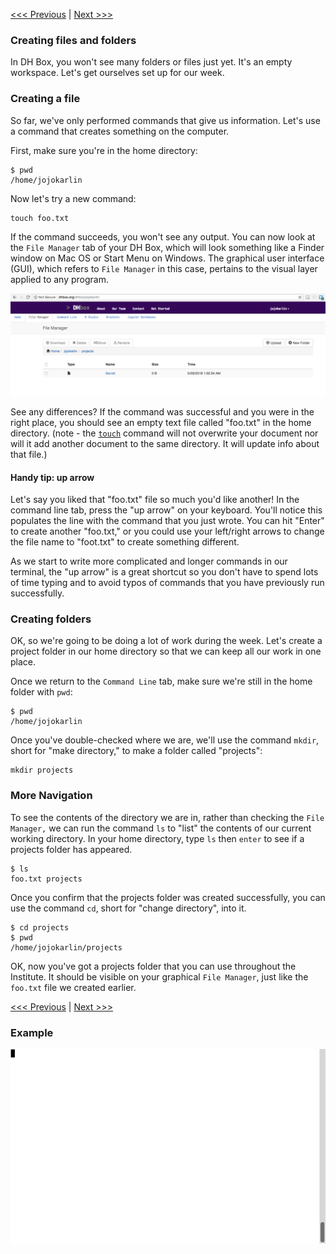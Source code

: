[<<< Previous](navigation.md) | [Next >>>](creating_a_cheat_sheet.md)  

### Creating files and folders

In DH Box, you won't see many folders or files just yet. It's an empty workspace. Let's get ourselves set up for our week.

### Creating a file

So far, we've only performed commands that give us information. Let's use a command that creates something on the computer. 

First, make sure you're in the home directory:

```
$ pwd
/home/jojokarlin
```

Now let's try a new command:

```
touch foo.txt
```

If the command succeeds, you won't see any output. You can now look at the `File Manager` tab of your DH Box, which will look something like a Finder window on Mac OS or Start Menu on Windows. The graphical user interface (GUI), which refers to `File Manager` in this case, pertains to the visual layer applied to any program.

![File Manager](filemanager.png)

See any differences? If the command was successful and you were in the right place, you should see an empty text file called "foo.txt" in the home directory. (note - the [`touch`](https://en.wikipedia.org/wiki/Touch_(Unix)) command will not overwrite your document nor will it add another document to the same directory. It will update info about that file.)

#### Handy tip: up arrow

Let's say you liked that "foo.txt" file so much you'd like another! In the command line tab, press the "up arrow" on your keyboard. You'll notice this populates the line with the command that you just wrote. You can hit "Enter" to create another "foo.txt,"  or you could use your left/right arrows to change the file name to "foot.txt" to create something different. 

As we start to write more complicated and longer commands in our terminal, the "up arrow" is a great shortcut so you don't have to spend lots of time typing and to avoid typos of commands that you have previously run successfully. 

### Creating folders

OK, so we're going to be doing a lot of work during the week. Let's create a project folder in our home directory so that we can keep all our work in one place.

Once we return to the `Command Line` tab, make sure we're still in the home folder with `pwd`:

```
$ pwd
/home/jojokarlin
```

Once you've double-checked where we are, we'll use the command `mkdir`, short for "make directory," to make a folder called "projects":

```
mkdir projects
```

### More Navigation

To see the contents of the directory we are in, rather than checking the `File Manager,` we can run the command `ls` to "list" the contents of our current working directory. In your home directory, type `ls` then `enter` to see if a projects folder has appeared. 

```
$ ls
foo.txt projects
```

Once you confirm that the projects folder was created successfully, you can use the command `cd`, short for "change directory", into it. 

```
$ cd projects
$ pwd
/home/jojokarlin/projects
```

OK, now you've got a projects folder that you can use throughout the Institute. It should be visible on your graphical `File Manager`, just like the `foo.txt` file we created earlier. 

[<<< Previous](navigation.md) | [Next >>>](creating_a_cheat_sheet.md)

### Example

![Creating files and folders](make-file-folder.gif)
